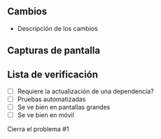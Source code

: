 ## Cambios

- Descripción de los cambios

## Capturas de pantalla

## Lista de verificación

- [ ] Requiere la actualización de una dependencia?
- [ ] Pruebas automatizadas
- [ ] Se ve bien en pantallas grandes
- [ ] Se ve bien en móvil

Cierra el problema #1